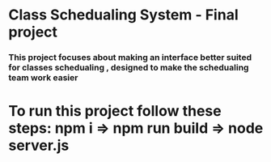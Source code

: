 # Class Schedualing System - Final project
### This project focuses about making an interface better suited for classes schedualing , designed to make the schedualing team work easier
# To run this project follow these steps: npm i => npm run build => node server.js
